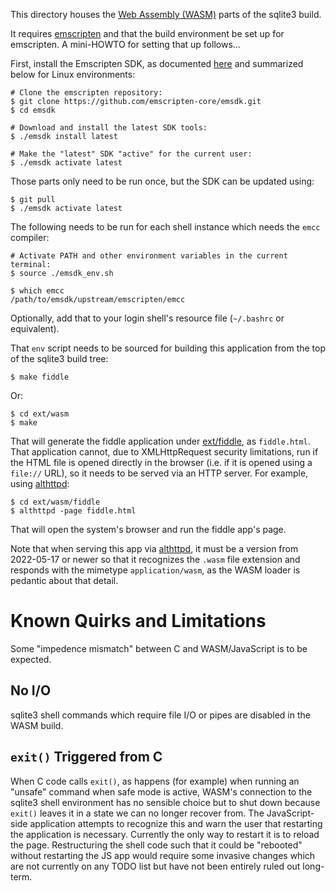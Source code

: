 This directory houses the [Web Assembly (WASM)](https://en.wikipedia.org/wiki/WebAssembly)
parts of the sqlite3 build.

It requires [emscripten][] and that the build environment be set up for
emscripten. A mini-HOWTO for setting that up follows...

First, install the Emscripten SDK, as documented
[here](https://emscripten.org/docs/getting_started/downloads.html) and summarized
below for Linux environments:

```
# Clone the emscripten repository:
$ git clone https://github.com/emscripten-core/emsdk.git
$ cd emsdk

# Download and install the latest SDK tools:
$ ./emsdk install latest

# Make the "latest" SDK "active" for the current user:
$ ./emsdk activate latest
```

Those parts only need to be run once, but the SDK can be updated using:

```
$ git pull
$ ./emsdk activate latest
```

The following needs to be run for each shell instance which needs the
`emcc` compiler:

```
# Activate PATH and other environment variables in the current terminal:
$ source ./emsdk_env.sh

$ which emcc
/path/to/emsdk/upstream/emscripten/emcc
```

Optionally, add that to your login shell's resource file (`~/.bashrc`
or equivalent).

That `env` script needs to be sourced for building this application
from the top of the sqlite3 build tree:

```
$ make fiddle
```

Or:

```
$ cd ext/wasm
$ make
```

That will generate the fiddle application under
[ext/fiddle](/dir/ext/wasm/fiddle), as `fiddle.html`. That application
cannot, due to XMLHttpRequest security limitations, run if the HTML
file is opened directly in the browser (i.e. if it is opened using a
`file://` URL), so it needs to be served via an HTTP server.  For
example, using [althttpd][]:

```
$ cd ext/wasm/fiddle
$ althttpd -page fiddle.html
```

That will open the system's browser and run the fiddle app's page.

Note that when serving this app via [althttpd][], it must be a version
from 2022-05-17 or newer so that it recognizes the `.wasm` file
extension and responds with the mimetype `application/wasm`, as the
WASM loader is pedantic about that detail.


# Known Quirks and Limitations

Some "impedence mismatch" between C and WASM/JavaScript is to be
expected.

## No I/O

sqlite3 shell commands which require file I/O or pipes are disabled in
the WASM build.

## `exit()` Triggered from C

When C code calls `exit()`, as happens (for example) when running an
"unsafe" command when safe mode is active, WASM's connection to the
sqlite3 shell environment has no sensible choice but to shut down
because `exit()` leaves it in a state we can no longer recover
from. The JavaScript-side application attempts to recognize this and
warn the user that restarting the application is necessary. Currently
the only way to restart it is to reload the page. Restructuring the
shell code such that it could be "rebooted" without restarting the
JS app would require some invasive changes which are not currently
on any TODO list but have not been entirely ruled out long-term.


[emscripten]: https://emscripten.org
[althttpd]: https://sqlite.org/althttpd

